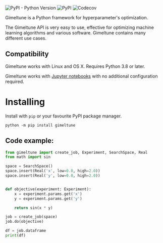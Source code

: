 ![PyPI - Python Version](https://img.shields.io/pypi/pyversions/gimeltune?style=for-the-badge) ![PyPI](https://img.shields.io/pypi/v/gimeltune?style=for-the-badge) ![Codecov](https://img.shields.io/codecov/c/github/qnbhd/gimeltune?style=for-the-badge)

Gimeltune is a Python framework for hyperparameter's optimization.

The Gimeltune API is very easy to use, effective for optimizing machine learning algorithms and various software. Gimeltune contains many different use cases.

## Compatibility

Gimeltune works with Linux and OS X. Requires Python 3.8 or later.

Gimeltune works with [Jupyter notebooks](https://jupyter.org/) with no additional configuration required.

# Installing

Install with `pip` or your favourite PyPI package manager.

`python -m pip install gimeltune`

## Code example:

```python
from gimeltune import create_job, Experiment, SearchSpace, Real
from math import sin

space = SearchSpace()
space.insert(Real('x', low=0.0, high=2.0))
space.insert(Real('y', low=0.0, high=2.0))


def objective(experiment: Experiment):
    x = experiment.params.get('x')
    y = experiment.params.get('y')

    return sin(x * y)

job = create_job(space)
job.do(objective)

df = job.dataframe
print(df)
```

